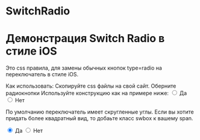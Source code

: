 SwitchRadio
===========

Демонстрация Switch Radio в стиле iOS
=====================================
Это css правила, для замены обычных кнопок type=radio на переключатель в стиле iOS.

Как использовать:
Скопируйте css файлы на свой сайт.
Оберните радиокнопки <span class="switchradio"></span>
Используйте конструкцию как на примере ниже:
<span class="switchradio">
  <label>
    <input type="radio" name="test1" value="1"  checked="checked" />
    <span><label>Да</label></span>
    </label>
  <label>
    <input type="radio" name="test1" value="0" />
    <span><label>Нет</label></span>
  </label>
</span>

По умолчанию переключатель имеет скругленные углы. Если вы хотите придать более квадратный вид, то добаьте класс swbox к вашему span.

<span class="switchradio swbox">
  <label>
    <input type="radio" name="test1" value="1"  checked="checked" />
    <span><label>Да</label></span>
    </label>
  <label>
    <input type="radio" name="test1" value="0" />
    <span><label>Нет</label></span>
  </label>
</span>
